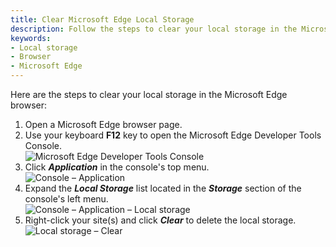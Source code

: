 ```yaml
---
title: Clear Microsoft Edge Local Storage
description: Follow the steps to clear your local storage in the Microsoft Edge browser.
keywords:
- Local storage
- Browser
- Microsoft Edge
---
```

Here are the steps to clear your local storage in the Microsoft Edge browser:

1. Open a Microsoft Edge browser page.
1. Use your keyboard **F12** key to open the Microsoft Edge Developer Tools Console.  
![Microsoft Edge Developer Tools Console](https://webdevolutions.azureedge.net/docs/en/kb/KB4869.png)  
1. Click ***Application*** in the console's top menu.  
![Console – Application](https://webdevolutions.azureedge.net/docs/en/kb/KB4870.png)  
1. Expand the ***Local Storage*** list located in the ***Storage*** section of the console's left menu.  
![Console – Application – Local storage](https://webdevolutions.azureedge.net/docs/en/kb/KB4871.png)  
1. Right-click your site(s) and click ***Clear*** to delete the local storage.  
![Local storage – Clear](https://webdevolutions.azureedge.net/docs/en/kb/KB4872.png)  
